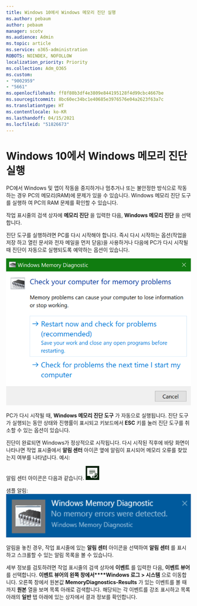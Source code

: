 ```yaml
---
title: Windows 10에서 Windows 메모리 진단 실행
ms.author: pebaum
author: pebaum
manager: scotv
ms.audience: Admin
ms.topic: article
ms.service: o365-administration
ROBOTS: NOINDEX, NOFOLLOW
localization_priority: Priority
ms.collection: Adm_O365
ms.custom:
- "9002959"
- "5661"
ms.openlocfilehash: ff8f80b3df4e3809e844195128f4d99cbc4667be
ms.sourcegitcommit: 8bc60ec34bc1e40685e3976576e04a2623f63a7c
ms.translationtype: HT
ms.contentlocale: ko-KR
ms.lasthandoff: 04/15/2021
ms.locfileid: "51826673"
---
```

# <a name="run-windows-memory-diagnostics-in-windows-10"></a>Windows 10에서 Windows 메모리 진단 실행

PC에서 Windows 및 앱이 작동을 중지하거나 멈추거나 또는 불안정한 방식으로 작동하는 경우 PC의 메모리(RAM)에 문제가 있을 수 있습니다. Windows 메모리 진단 도구를 실행하 여 PC의 RAM 문제를 확인할 수 있습니다.

작업 표시줄의 검색 상자에 **메모리 진단** 을 입력한 다음, **Windows 메모리 진단** 을 선택합니다. 

진단 도구를 실행하려면 PC를 다시 시작해야 합니다. 즉시 다시 시작하는 옵션(작업을 저장 하고 열린 문서와 전자 메일을 먼저 닫음)을 사용하거나 다음에 PC가 다시 시작될 때 진단이 자동으로 실행되도록 예약하는 옵션이 있습니다.

![Windows 메모리 진단](media/windows-memory-diagnostic.png)

PC가 다시 시작될 때, **Windows 메모리 진단 도구** 가 자동으로 실행됩니다. 진단 도구가 실행되는 동안 상태와 진행률이 표시되고 키보드에서 **ESC** 키를 눌러 진단 도구를 취소할 수 있는 옵션이 있습니다.

진단이 완료되면 Windows가 정상적으로 시작됩니다.
다시 시작된 직후에 바탕 화면이 나타나면 작업 표시줄에서 **알림 센터** 아이콘 옆에 알림이 표시되어 메모리 오류를 찾았는지 여부를 나타냅니다. 예시:

알림 센터 아이콘은 다음과 같습니다. ![알림 센터 아이콘](media/action-center-icon.png) 

샘플 알림: ![메모리 오류 없음](media/no-memory-errors.png)

알림을 놓친 경우, 작업 표시줄에 있는 **알림 센터** 아이콘을 선택하여 **알림 센터** 를 표시하고 스크롤할 수 있는 알림 목록을 볼 수 있습니다.

세부 정보를 검토하려면 작업 표시줄의 검색 상자에 **이벤트** 를 입력한 다음, **이벤트 뷰어** 를 선택합니다. **이벤트 뷰어의 왼쪽 창에서****Windows 로그 > 시스템** 으로 이동합니다. 오른쪽 창에서 원본값 **MemoryDiagnostics-Results** 가 있는 이벤트를 볼 때까지 **원본** 열을 보며 목록 아래로 검색합니다. 해당되는 각 이벤트를 강조 표시하고 목록 아래의 **일반** 탭 아래에 있는 상자에서 결과 정보를 확인합니다.
